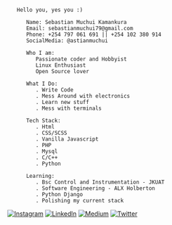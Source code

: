 ```shell
   
   Hello you, yes you :)
   
      Name: Sebastian Muchui Kamankura
      Email: sebastianmuchui79@gmail.com
      Phone: +254 797 061 691 || +254 102 380 914
      SocialMedia: @astianmuchui 
      
      Who I am:
         Passionate coder and Hobbyist
         Linux Enthusiast
         Open Source lover
         
      What I Do: 
         . Write Code
         . Mess Around with electronics
         . Learn new stuff
         . Mess with terminals
         
      Tech Stack:
         . Html
         . CSS/SCSS
         . Vanilla Javascript
         . PHP 
         . Mysql
         . C/C++
         . Python
        
      Learning: 
         . Bsc Control and Instrumentation - JKUAT
         . Software Engineering - ALX Holberton
         . Python Django
         . Polishing my current stack

```

[![Instagram](https://img.shields.io/badge/Instagram-%23E4405F.svg?logo=Instagram&logoColor=white)](https://instagram.com/astianmuchui)
 [![LinkedIn](https://img.shields.io/badge/LinkedIn-%230077B5.svg?logo=linkedin&logoColor=white)](https://linkedin.com/in/astianmuchui)
 [![Medium](https://img.shields.io/badge/Medium-12100E?logo=medium&logoColor=white)](https://medium.com/@sebastianmuchui)
 [![Twitter](https://img.shields.io/badge/Twitter-%231DA1F2.svg?logo=Twitter&logoColor=white)](https://twitter.com/astianmuchui) 
